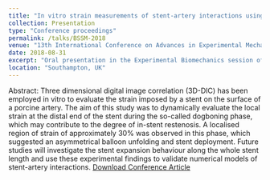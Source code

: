 ```yaml
---
title: "In vitro strain measurements of stent-artery interactions using 3D digital image correlation method"
collection: Presentation
type: "Conference proceedings"
permalink: /talks/BSSM-2018
venue: "13th International Conference on Advances in Experimental Mechanics"
date: 2018-08-31
excerpt: "Oral presentation in the Experimental Biomechanics session of the British Sociey for Strain Measurement conference."
location: "Southampton, UK"
---
```


Abstract:
Three dimensional digital image correlation (3D-DIC) has been employed in vitro to evaluate the strain imposed by a stent on the surface of a porcine artery. The aim of this study was to dynamically evaluate the local strain at the distal end of the stent during the so-called dogboning phase, which may contribute to the degree of in-stent restenosis. A localised region of strain of approximately 30% was observed in this phase, which suggested an asymmetrical balloon unfolding and stent deployment. Future studies will investigate the stent expansion behaviour along the whole stent length and use these experimental findings to validate numerical models of stent-artery interactions. [Download Conference Article](http://www.bssm.org/uploadeddocuments/Conf%202018/2018%20abstracts/74BSSM2018_Abstract_PF.pdf)

